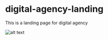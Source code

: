 # digital-agency-landing
This is a landing page for digital agency

![alt text](http://url/to/img.png)
